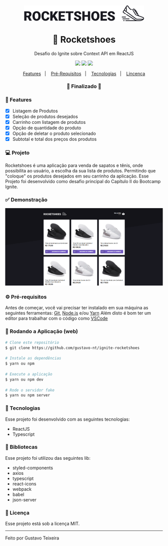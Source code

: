 <h4 align="center">
  <img src="https://github.com/gustavo-nt/ignite-rocketshoes/blob/master/src/assets/images/logo-github.svg" alt="logo" height="50"/>
</h4>

<h1 align="center">
    🚀 Rocketshoes
</h1>
<p align="center">Desafio do Ignite sobre Context API em ReactJS</p>

<p align="center">
  <img src="https://img.shields.io/static/v1?label=react&message=16.13.1&color=61DAFB&logo=react" />
  <img src="https://img.shields.io/badge/last%20commit-november-important" />
  <img src="https://img.shields.io/badge/license-MIT-success"/>
</p>

<p align="center">
  <a href="#-features">Features</a>&nbsp;&nbsp;&nbsp;|&nbsp;&nbsp;&nbsp;
  <a href="#-pré-requisitos">Pré-Requisitos</a>&nbsp;&nbsp;&nbsp;|&nbsp;&nbsp;&nbsp;
  <a href="#-tecnologias">Tecnologias</a>&nbsp;&nbsp;&nbsp;|&nbsp;&nbsp;&nbsp;
  <a href="#-licença">Lincença</a>
</p>

<h3 align="center"> 
🚧  Finalizado  🚧
</h3>

### 📎 Features 

- [x] Listagem de Produtos
- [x] Seleção de produtos desejados
- [x] Carrinho com listagem de produtos
- [x] Opção de quantidade do produto
- [x] Opção de deletar o produto selecionado
- [x] Subtotal e total dos preços dos produtos

### 💻 Projeto
Rocketshoes é uma aplicação para venda de sapatos e tênis, onde possibilita ao usuário, a escolha da sua lista de produtos. Permitindo que "coloque" os produtos desejados em seu carrinho da aplicação. Esse Projeto foi desenvolvido como desafio principal do Capítulo II do Bootcamp Ignite.

### ✅ Demonstração
<img src="https://github.com/gustavo-nt/ignite-rocketshoes/blob/master/src/assets/images/home.png" />

### ⚙ Pré-requisitos

Antes de começar, você vai precisar ter instalado em sua máquina as seguintes ferramentas:
[Git](https://git-scm.com), [Node.js](https://nodejs.org/en/) e/ou [Yarn](https://https://yarnpkg.com/) 
Além disto é bom ter um editor para trabalhar com o código como [VSCode](https://code.visualstudio.com/)

### 📗 Rodando a Aplicação (web)

```bash
# Clone este repositório
$ git clone https://github.com/gustavo-nt/ignite-rocketshoes

# Instale as dependências
$ yarn ou npm

# Execute a aplicação
$ yarn ou npm dev

# Rode o servidor fake
$ yarn ou npm server
```

### 🚀 Tecnologias

Esse projeto foi desenvolvido com as seguintes tecnologias:

- ReactJS
- Typescript

### 📕 Bibliotecas

Esse projeto foi utilizou das seguintes lib:

- styled-components
- axios
- typescript
- react-icons
- webpack
- babel
- json-server

### 📝 Licença

Esse projeto está sob a licença MIT.

<hr/>

Feito por Gustavo Teixeira
